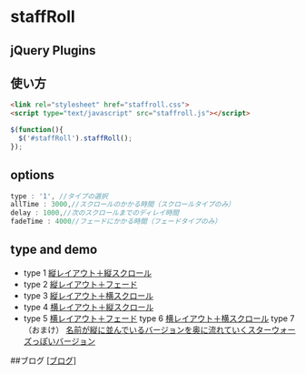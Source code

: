 # staffRoll

## jQuery Plugins

## 使い方

```html
<link rel="stylesheet" href="staffroll.css">
<script type="text/javascript" src="staffroll.js"></script>
```

```javascript
$(function(){
  $('#staffRoll').staffRoll();
});
```

## options
```javascript
type : '1', //タイプの選択
allTime : 3000,//スクロールのかかる時間（スクロールタイプのみ）
delay : 1000,//次のスクロールまでのディレイ時間
fadeTime : 4000//フェードにかかる時間（フェードタイプのみ）
```

## type and demo
- type 1
<a href="http://webdrawer.net/sample/js/staffroll/index.html" target="_blank">縦レイアウト＋縦スクロール</a>
- type 2
<a href="http://webdrawer.net/sample/js/staffroll/index2.html" target="_blank">縦レイアウト＋フェード</a>
- type 3
<a href="http://webdrawer.net/sample/js/staffroll/index3.html" target="_blank">縦レイアウト＋横スクロール</a>
- type 4
<a href="http://webdrawer.net/sample/js/staffroll/index4.html" target="_blank">横レイアウト＋縦スクロール</a>
- type 5
<a href="http://webdrawer.net/sample/js/staffroll/index5.html" target="_blank">横レイアウト＋フェード</a>
type 6
<a href="http://webdrawer.net/sample/js/staffroll/index6.html" target="_blank">横レイアウト＋横スクロール</a>
type 7（おまけ）
<a href="http://webdrawer.net/sample/js/staffroll/index7.html" target="_blank">名前が縦に並んでいるバージョンを奥に流れていくスターウォーズっぽいバージョン</a>

##ブログ
<a href="http://webdrawer.net/javascript/staffroll.html" target="_blank">[ブログ]</a>
